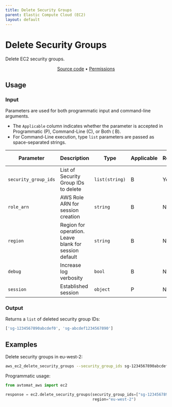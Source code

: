 ```yaml
---
title: Delete Security Groups
parent: Elastic Compute Cloud (EC2)
layout: default
---
```


# Delete Security Groups

Delete EC2 security groups.<br/>

<p align="center">
   <a href="/avtomat_aws/ec2/delete_security_groups.py">Source code</a> •
   <a href="/permissions/ec2/delete_security_groups">Permissions</a>
</p>

## Usage

### Input

Parameters are used for both programmatic input and command-line arguments.<br/>

- The `Applicable` column indicates whether the parameter is accepted in Programmatic (P), Command-Line (C), or Both (
  B).<br/>
- For Command-Line execution, type `list` parameters are passed as space-separated strings.

| Parameter            | Description                                           | Type           | Applicable | Required | Default Value   |
|----------------------|-------------------------------------------------------|----------------|------------|----------|-----------------|
| `security_group_ids` | List of Security Group IDs to delete                  | `list(string)` | B          | Yes      | None            |
| `role_arn`           | AWS Role ARN for session creation                     | `string`       | B          | No       | None            |
| `region`             | Region for operation. Leave blank for session default | `string`       | B          | No       | Session Default |
| `debug`              | Increase log verbosity                                | `bool`         | B          | No       | False           |
| `session`            | Established session                                   | `object`       | P          | No       | None            |                           

### Output

Returns a `list` of deleted security group IDs:

```python
['sg-1234567890abcdef0', 'sg-abcdef1234567890']
```

## Examples

Delete security groups in eu-west-2:

```bash
aws_ec2_delete_security_groups --security_group_ids sg-1234567890abcdef0 sg-abcdef1234567890 --region eu-west-2
```

Programmatic usage:

```python
from avtomat_aws import ec2

response = ec2.delete_security_groups(security_group_ids=["sg-1234567890abcdef0", "sg-abcdef1234567890"],
                                      region="eu-west-2")
```
